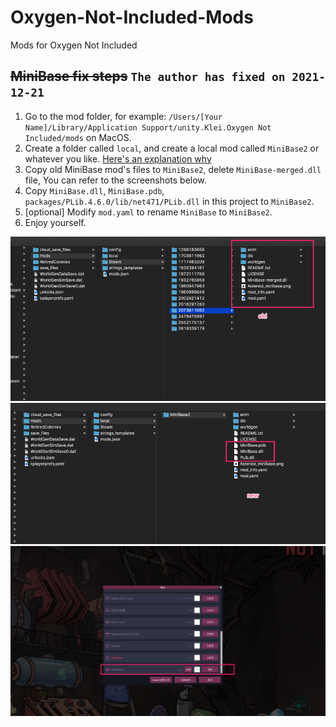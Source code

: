 # Oxygen-Not-Included-Mods
Mods for Oxygen Not Included


## ~~MiniBase fix steps~~ `The author has fixed on 2021-12-21`

1. Go to the mod folder, for example: `/Users/[Your Name]/Library/Application Support/unity.Klei.Oxygen Not Included/mods` on MacOS. 
2. Create a folder called `local`, and create a local mod called `MiniBase2` or whatever you like. [Here's an explanation why](https://www.reddit.com/r/Oxygennotincluded/comments/hcqlxc/comment/fvlsg8u/?utm_source=share&utm_medium=web2x&context=3)
3. Copy old MiniBase mod's files to `MiniBase2`, delete `MiniBase-merged.dll` file, You can refer to the screenshots below.
4. Copy `MiniBase.dll`, `MiniBase.pdb`, `packages/PLib.4.6.0/lib/net471/PLib.dll` in this project to `MiniBase2`.
5. [optional] Modify `mod.yaml` to rename `MiniBase` to `MiniBase2`.
6. Enjoy yourself.

![](./MiniBase/images/2021-12-03-094033.png)
![](./MiniBase/images/2021-12-03-094501.png)
![](./MiniBase/images/2021-12-03-094718.png)



